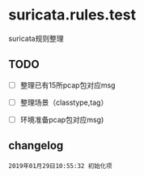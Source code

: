 # suricata.rules.test

suricata规则整理

## TODO
- [ ] 整理已有15所pcap包对应msg
- [ ] 整理场景（classtype,tag）
- [ ] 环境准备pcap包对应msg)


## changelog
    2019年01月29日10:55:32 初始化项
